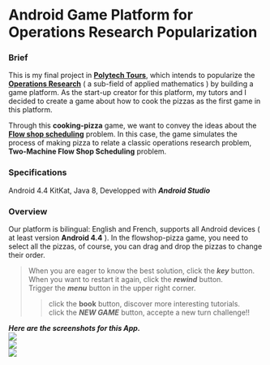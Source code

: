 # Android Game Platform for Operations Research Popularization

### Brief
This is my final project in **[Polytech Tours](https://polytech.univ-tours.fr)**, which intends to popularize the **[Operations Research](https://en.wikipedia.org/wiki/Operations_research)** ( a sub-field of applied mathematics ) by building a game platform. As the start-up creator for this platform, my tutors and I decided to create a game about how to cook the pizzas as the first game in this platform.

Through this **cooking-pizza** game, we want to convey the ideas about the **[Flow shop scheduling](https://en.wikipedia.org/wiki/Flow_shop_scheduling)** problem. In this case, the game simulates the process of making pizza to relate a classic operations research problem, **Two-Machine Flow Shop Scheduling** problem. 

### Specifications
Android 4.4 KitKat, Java 8, Developped with ***Android Studio***

### Overview
Our platform is bilingual: English and French, supports all Android devices ( at least version **Android 4.4** ). 
In the flowshop-pizza game, you need to select all the pizzas, of course, you can drag and drop the pizzas to change their order. 
> When you are eager to know the best solution, click the ***key*** button. <br>
> When you want to restart it again, click the ***rewind*** button. <br>
> Trigger the ***menu*** button in the upper right corner. <br>
> > click the **book** button, discover more interesting tutorials. <br>
> > click the ***NEW GAME*** button, accepte a new turn challenge!! <br>

***Here are the screenshots for this App.*** <br>
![](imgs/pdfgif2.gif) 
<br>
![](imgs/pdfgif4.gif)
<br>
![](imgs/pdfgif3.gif)
